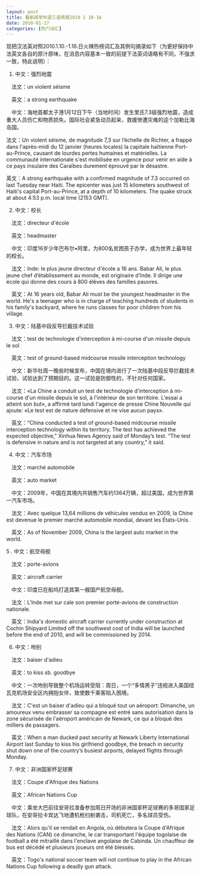 ```yaml
---
layout: post
title: 看新闻学外语三语周报2010 1 10-16
date: 2010-01-17
categories: [热门词汇]  
---
```




现把汉法英对照2010.1.10.-1.16.日火辣热榜词汇及其例句摘录如下（为更好保持中法英文各自的原汁原味，在消息内容基本一致的前提下法英词语略有不同，不强求一致，特此说明）：

1. 中文：强烈地震

　法文：un violent séisme

　英文：a strong earthquake

　中文：海地首都太子港1月12日下午（当地时间）发生里氏7.3级强烈地震，造成重大人员伤亡和物质损失。国际社会紧急动员起来，救援惨遭灾难的这个加勒比海岛国。

法文：Un violent séisme, de magnitude 7,3 sur l’échelle de Richter, a frappé dans l'après-midi du 12 janvier (heures locales) la capitale haïtienne Port-au-Prince, causant de lourdes pertes humaines et matérielles. La communauté internationale s'est mobilisée en urgence pour venir en aide à ce pays insulaire des Caraïbes durement éprouvé par le désastre.

英文：A strong earthquake with a confirmed magnitude of 7.3 occurred on last Tuesday near Haiti. The epicenter was just 15 kilometers southwest of Haiti's capital Port-au-Prince, at a depth of 10 kilometers. The quake struck at about 4:53 p.m. local time (2153 GMT).

2. 中文：校长

　法文：directeur d'école

　英文：headmaster

　中文：印度16岁少年巴布尔•阿里，为800名贫困孩子办学，成为世界上最年轻的校长。

　法文：Inde: le plus jeune directeur d'école a 16 ans. Babar Ali, le plus jeune chef d’établissement au monde, est originaire d’Inde. Il dirige une école qui donne des cours à 800 élèves des familles pauvres.

　英文：At 16 years old, Babar Ali must be the youngest headmaster in the world. He's a teenager who is in charge of teaching hundreds of students in his family's backyard, where he runs classes for poor children from his village.

3. 中文：陆基中段反导拦截技术试验

　法文：test de technologie d'interception à mi-course d'un missile depuis le sol

　英文：test of ground-based midcourse missile interception technology

　中文：新华社周一晚些时候宣布，中国在境内进行了一次陆基中段反导拦截技术试验，试验达到了预期目的。这一试验是防御性的，不针对任何国家。

　法文：«La Chine a conduit un test de technologie d'interception à mi-course d'un missile depuis le sol, à l'intérieur de son territoire. L'essai a atteint son but», a affirmé tard lundi l'agence de presse Chine Nouvelle qui ajoute: «Le test est de nature défensive et ne vise aucun pays».

　英文：“China conducted a test of ground-based midcourse missile interception technology within its territory. The test has achieved the expected objective,” Xinhua News Agency said of Monday’s test. “The test is defensive in nature and is not targeted at any country,” it said.

4. 中文：汽车市场

　法文：marché automobile

　英文：auto market

　中文：2009年，中国在其境内共销售汽车约1364万辆，超过美国，成为世界第一汽车市场。

　法文：Avec quelque 13,64 millions de véhicules vendus en 2009, la Chine est devenue le premier marché automobile mondial, devant les États-Unis.

　英文：As of November 2009, China is the largest auto market in the world.

5 . 中文：航空母舰

　法文：porte-avions

　英文：aircraft carrier

　中文：印度已在船坞打造其第一艘国产航空母舰。

　法文：L'Inde met sur cale son premier porte-avions de construction nationale.

　英文：India's domestic aircraft carrier currently under construction at Cochin Shipyard Limited off the southwest cost of India will be launched before the end of 2010, and will be commissioned by 2014.

6. 中文：吻别

　法文：baiser d'adieu

　英文：to kiss sb. goodbye

　中文：一次吻别导致整个机场运转受阻：周日，一个“多情男子”违规进入美国纽瓦克机场安全区内拥抱女伴，致使数千乘客陷入困境。

　法文：C'est un baiser d'adieu qui a bloqué tout un aéroport: Dimanche, un amoureux venu embrasser sa compagne est entré sans autorisation dans la zone sécurisée de l'aéroport américain de Newark, ce qui a bloqué des milliers de passagers.

　英文：When a man ducked past security at Newark Liberty International Airport last Sunday to kiss his girlfriend goodbye, the breach in security shut down one of the country’s busiest airports, delayed flights through Monday.

7. 中文：非洲国家杯足球赛

　法文：Coupe d'Afrique des Nations

　英文：African Nations Cup

　中文：乘坐大巴前往安哥拉准备参加周日开场的非洲国家杯足球赛的多哥国家足球队，在安哥拉卡宾达飞地遭机枪扫射袭击，司机死亡，多名球员受伤。

　法文：Alors qu'il se rendait en Angola, où débutera la Coupe d'Afrique des Nations (CAN) ce dimanche, le car transportant l'équipe togolaise de football a été mitraillé dans l'enclave angolaise de Cabinda. Un chauffeur de bus est décédé et plusieurs joueurs ont été blessés.

　英文：Togo's national soccer team will not continue to play in the African Nations Cup following a deadly gun attack.

